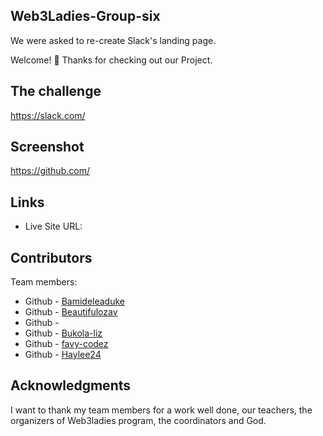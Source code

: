 ## Web3Ladies-Group-six
We were asked to re-create Slack's landing page.

Welcome! 👋
Thanks for checking out our Project.

## The challenge
https://slack.com/

## Screenshot
https://github.com/

## Links
* Live Site URL: 

## Contributors
Team members:

* Github - [Bamideleaduke](https://github.com/Bamideleaduke)
* Github - [Beautifulozav](https://github.com/Beautifulozav)
* Github - [](https://github.com/)
* Github - [Bukola-liz](https://github.com/Bukola-liz)
* Github - [favy-codez](https://github.com/favy-codez)
* Github - [Haylee24](https://github.com/Haylee24)
## Acknowledgments
I want to thank my team members for a work well done, our teachers, the organizers of Web3ladies program, the coordinators and God.

